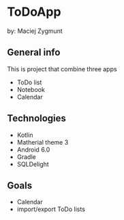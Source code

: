 # ToDoApp
by: Maciej Zygmunt
## General info
This is project that combine three apps
* ToDo list
* Notebook
* Calendar
## Technologies
* Kotlin
* Matherial theme 3
* Android 6.0
* Gradle
* SQLDelight
## Goals
* Calendar
* import/export ToDo lists
